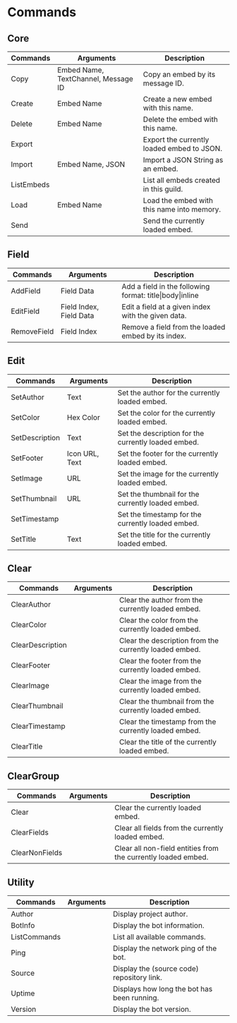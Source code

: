 # Commands

## Core
| Commands   | Arguments                           | Description                                |
| ---------- | ----------------------------------- | ------------------------------------------ |
| Copy       | Embed Name, TextChannel, Message ID | Copy an embed by its message ID.           |
| Create     | Embed Name                          | Create a new embed with this name.         |
| Delete     | Embed Name                          | Delete the embed with this name.           |
| Export     | <none>                              | Export the currently loaded embed to JSON. |
| Import     | Embed Name, JSON                    | Import a JSON String as an embed.          |
| ListEmbeds | <none>                              | List all embeds created in this guild.     |
| Load       | Embed Name                          | Load the embed with this name into memory. |
| Send       | <none>                              | Send the currently loaded embed.           |

## Field
| Commands    | Arguments               | Description                                            |
| ----------- | ----------------------- | ------------------------------------------------------ |
| AddField    | Field Data              | Add a field in the following format: title\|body\|inline |
| EditField   | Field Index, Field Data | Edit a field at a given index with the given data.     |
| RemoveField | Field Index             | Remove a field from the loaded embed by its index.     |

## Edit
| Commands       | Arguments      | Description                                         |
| -------------- | -------------- | --------------------------------------------------- |
| SetAuthor      | Text           | Set the author for the currently loaded embed.      |
| SetColor       | Hex Color      | Set the color for the currently loaded embed.       |
| SetDescription | Text           | Set the description for the currently loaded embed. |
| SetFooter      | Icon URL, Text | Set the footer for the currently loaded embed.      |
| SetImage       | URL            | Set the image for the currently loaded embed.       |
| SetThumbnail   | URL            | Set the thumbnail for the currently loaded embed.   |
| SetTimestamp   | <none>         | Set the timestamp for the currently loaded embed.   |
| SetTitle       | Text           | Set the title for the currently loaded embed.       |

## Clear
| Commands         | Arguments | Description                                            |
| ---------------- | --------- | ------------------------------------------------------ |
| ClearAuthor      | <none>    | Clear the author from the currently loaded embed.      |
| ClearColor       | <none>    | Clear the color from the currently loaded embed.       |
| ClearDescription | <none>    | Clear the description from the currently loaded embed. |
| ClearFooter      | <none>    | Clear the footer from the currently loaded embed.      |
| ClearImage       | <none>    | Clear the image from the currently loaded embed.       |
| ClearThumbnail   | <none>    | Clear the thumbnail from the currently loaded embed.   |
| ClearTimestamp   | <none>    | Clear the timestamp from the currently loaded embed.   |
| ClearTitle       | <none>    | Clear the title of the currently loaded embed.         |

## ClearGroup
| Commands       | Arguments | Description                                                   |
| -------------- | --------- | ------------------------------------------------------------- |
| Clear          | <none>    | Clear the currently loaded embed.                             |
| ClearFields    | <none>    | Clear all fields from the currently loaded embed.             |
| ClearNonFields | <none>    | Clear all non-field entities from the currently loaded embed. |

## Utility
| Commands     | Arguments | Description                                 |
| ------------ | --------- | ------------------------------------------- |
| Author       | <none>    | Display project author.                     |
| BotInfo      | <none>    | Display the bot information.                |
| ListCommands | <none>    | List all available commands.                |
| Ping         | <none>    | Display the network ping of the bot.        |
| Source       | <none>    | Display the (source code) repository link.  |
| Uptime       | <none>    | Displays how long the bot has been running. |
| Version      | <none>    | Display the bot version.                    |
